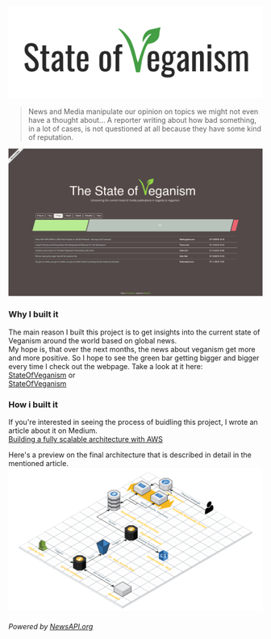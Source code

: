 <img src="assets/state_of_veganism.png"/>

> News and Media manipulate our opinion on topics we might not even have a thought about... A reporter writing about how bad something, in a lot of cases, is not questioned at all because they have some kind of reputation.   

![frontend](assets/frontend_neutral.png)

### Why I built it
The main reason I built this project is to get insights into the current state of Veganism around the world based on global news.   
My hope is, that over the next months, the news about veganism get more and more positive. So I hope to see the green bar getting bigger and bigger every time I check out the webpage.
Take a look at it here:   
[StateOfVeganism](http://sovfrontend-env.qrg7cy6rmq.us-east-1.elasticbeanstalk.com) or   
[StateOfVeganism](https://blog.mi.hdm-stuttgart.de/index.php/2018/07/31/building-a-fully-scalable-architecture-with-aws/)

### How i built it
If you're interested in seeing the process of buidling this project, I wrote an article about it on Medium.   
[Building a fully scalable architecture with AWS](https://medium.freecodecamp.org/building-a-fully-scalable-architecture-with-aws-5c4e8612565e)

Here's a preview on the final architecture that is described in detail in the mentioned article.
![architecture](assets/sov_architecture_small.png)

###### Powered by [NewsAPI.org](https://newsapi.org)
